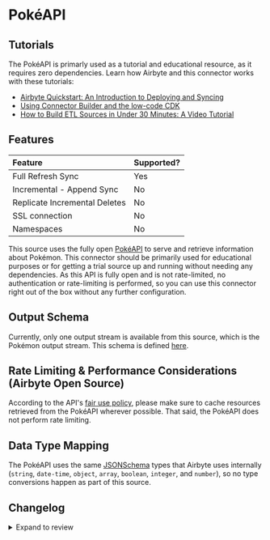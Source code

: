 # PokéAPI

## Tutorials

The PokéAPI is primarly used as a tutorial and educational resource, as it requires zero dependencies. Learn how Airbyte and this connector works with these tutorials:

- [Airbyte Quickstart: An Introduction to Deploying and Syncing](../../platform/using-airbyte/getting-started/readme.md)
- [Using Connector Builder and the low-code CDK](../../platform/connector-development/connector-builder-ui/overview.md)
- [How to Build ETL Sources in Under 30 Minutes: A Video Tutorial](https://www.youtube.com/watch?v=kJ3hLoNfz_E&t=13s&ab_channel=Airbyte)

## Features

| Feature                       | Supported? |
| :---------------------------- | :--------- |
| Full Refresh Sync             | Yes        |
| Incremental - Append Sync     | No         |
| Replicate Incremental Deletes | No         |
| SSL connection                | No         |
| Namespaces                    | No         |

This source uses the fully open [PokéAPI](https://pokeapi.co/docs/v2#info) to serve and retrieve information about Pokémon. This connector should be primarily used for educational purposes or for getting a trial source up and running without needing any dependencies. As this API is fully open and is not rate-limited, no authentication or rate-limiting is performed, so you can use this connector right out of the box without any further configuration.

## Output Schema

Currently, only one output stream is available from this source, which is the Pokémon output stream. This schema is defined [here](https://github.com/airbytehq/airbyte/tree/master/airbyte-integrations/connectors/source-pokeapi/source_pokeapi/schemas/pokemon.json).

## Rate Limiting & Performance Considerations \(Airbyte Open Source\)

According to the API's [fair use policy](https://pokeapi.co/docs/v2#fairuse), please make sure to cache resources retrieved from the PokéAPI wherever possible. That said, the PokéAPI does not perform rate limiting.

## Data Type Mapping

The PokéAPI uses the same [JSONSchema](https://json-schema.org/understanding-json-schema/reference/index.html) types that Airbyte uses internally \(`string`, `date-time`, `object`, `array`, `boolean`, `integer`, and `number`\), so no type conversions happen as part of this source.

## Changelog

<details>
  <summary>Expand to review</summary>

| Version | Date       | Pull Request                                             | Subject                                         |
| :------ | :--------- | :------------------------------------------------------- | :---------------------------------------------- |
| 0.3.18 | 2025-04-05 | [57292](https://github.com/airbytehq/airbyte/pull/57292) | Update dependencies |
| 0.3.17 | 2025-03-29 | [56733](https://github.com/airbytehq/airbyte/pull/56733) | Update dependencies |
| 0.3.16 | 2025-03-22 | [56172](https://github.com/airbytehq/airbyte/pull/56172) | Update dependencies |
| 0.3.15 | 2025-03-08 | [55569](https://github.com/airbytehq/airbyte/pull/55569) | Update dependencies |
| 0.3.14 | 2025-03-01 | [55073](https://github.com/airbytehq/airbyte/pull/55073) | Update dependencies |
| 0.3.13 | 2025-02-23 | [54598](https://github.com/airbytehq/airbyte/pull/54598) | Update dependencies |
| 0.3.12 | 2025-02-15 | [54015](https://github.com/airbytehq/airbyte/pull/54015) | Update dependencies |
| 0.3.11 | 2025-02-08 | [53472](https://github.com/airbytehq/airbyte/pull/53472) | Update dependencies |
| 0.3.10 | 2025-02-01 | [52980](https://github.com/airbytehq/airbyte/pull/52980) | Update dependencies |
| 0.3.9 | 2025-01-25 | [51878](https://github.com/airbytehq/airbyte/pull/51878) | Update dependencies |
| 0.3.8 | 2025-01-11 | [51308](https://github.com/airbytehq/airbyte/pull/51308) | Update dependencies |
| 0.3.7 | 2024-12-28 | [50708](https://github.com/airbytehq/airbyte/pull/50708) | Update dependencies |
| 0.3.6 | 2024-12-21 | [50261](https://github.com/airbytehq/airbyte/pull/50261) | Update dependencies |
| 0.3.5 | 2024-12-14 | [49689](https://github.com/airbytehq/airbyte/pull/49689) | Update dependencies |
| 0.3.4 | 2024-12-12 | [49337](https://github.com/airbytehq/airbyte/pull/49337) | Update dependencies |
| 0.3.3 | 2024-12-09 | [48220](https://github.com/airbytehq/airbyte/pull/48220) | Update dependencies |
| 0.3.2 | 2024-10-29 | [47927](https://github.com/airbytehq/airbyte/pull/47927) | Update dependencies |
| 0.3.1 | 2024-10-28 | [47461](https://github.com/airbytehq/airbyte/pull/47461) | Update dependencies |
| 0.3.0 | 2024-08-26 | [44791](https://github.com/airbytehq/airbyte/pull/44791) | Refactor connector to manifest-only format |
| 0.2.15 | 2024-08-24 | [44749](https://github.com/airbytehq/airbyte/pull/44749) | Update dependencies |
| 0.2.14 | 2024-08-17 | [44348](https://github.com/airbytehq/airbyte/pull/44348) | Update dependencies |
| 0.2.13 | 2024-08-12 | [43760](https://github.com/airbytehq/airbyte/pull/43760) | Update dependencies |
| 0.2.12 | 2024-08-10 | [43576](https://github.com/airbytehq/airbyte/pull/43576) | Update dependencies |
| 0.2.11 | 2024-08-03 | [43262](https://github.com/airbytehq/airbyte/pull/43262) | Update dependencies |
| 0.2.10 | 2024-07-27 | [42738](https://github.com/airbytehq/airbyte/pull/42738) | Update dependencies |
| 0.2.9 | 2024-07-20 | [42180](https://github.com/airbytehq/airbyte/pull/42180) | Update dependencies |
| 0.2.8 | 2024-07-13 | [41762](https://github.com/airbytehq/airbyte/pull/41762) | Update dependencies |
| 0.2.7 | 2024-07-10 | [41446](https://github.com/airbytehq/airbyte/pull/41446) | Update dependencies |
| 0.2.6 | 2024-07-09 | [41131](https://github.com/airbytehq/airbyte/pull/41131) | Update dependencies |
| 0.2.5 | 2024-07-06 | [40938](https://github.com/airbytehq/airbyte/pull/40938) | Update dependencies |
| 0.2.4 | 2024-06-25 | [40405](https://github.com/airbytehq/airbyte/pull/40405) | Update dependencies |
| 0.2.3 | 2024-06-22 | [40037](https://github.com/airbytehq/airbyte/pull/40037) | Update dependencies |
| 0.2.2 | 2024-06-04 | [39048](https://github.com/airbytehq/airbyte/pull/39048) | [autopull] Upgrade base image to v1.2.1 |
| 0.2.1 | 2024-05-30 | [38136](https://github.com/airbytehq/airbyte/pull/38136) | Make connector compatable with builder |
| 0.2.0 | 2023-10-02 | [30969](https://github.com/airbytehq/airbyte/pull/30969) | Migrated to Low code |
| 0.1.5 | 2022-05-18 | [12942](https://github.com/airbytehq/airbyte/pull/12942) | Fix example inputs |
| 0.1.4 | 2021-12-07 | [8582](https://github.com/airbytehq/airbyte/pull/8582) | Update connector fields title/description |
| 0.1.3 | 2021-12-03 | [8432](https://github.com/airbytehq/airbyte/pull/8432) | Migrate from base_python to CDK, add SAT tests. |
| 0.1.1   | 2020-06-29 | [1046](https://github.com/airbytehq/airbyte/pull/4410)   | Fix runtime UI error from GitHub store path.    |
| 0.1.0   | 2020-05-04 | [1046](https://github.com/airbytehq/airbyte/pull/3149)   | Add source for PokeAPI.                         |

</details>
